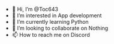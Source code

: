 - 👋 Hi, I’m @Toc643
- 👀 I’m interested in App development 
- 🌱 I’m currently learning Python
- 💞️ I’m looking to collaborate on Nothing
- 📫 How to reach me on Discord

<!---
Toc643/Toc643 is a ✨ special ✨ repository because its `README.md` (this file) appears on your GitHub profile.
You can click the Preview link to take a look at your changes.
--->
